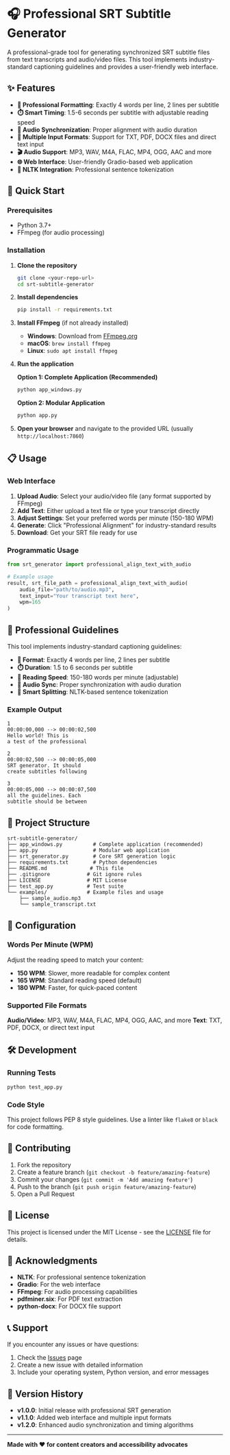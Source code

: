 # 🎧 Professional SRT Subtitle Generator

A professional-grade tool for generating synchronized SRT subtitle files from text transcripts and audio/video files. This tool implements industry-standard captioning guidelines and provides a user-friendly web interface.

## ✨ Features

- **🎯 Professional Formatting**: Exactly 4 words per line, 2 lines per subtitle
- **⏱️ Smart Timing**: 1.5-6 seconds per subtitle with adjustable reading speed
- **🎵 Audio Synchronization**: Proper alignment with audio duration
- **📝 Multiple Input Formats**: Support for TXT, PDF, DOCX files and direct text input
- **🎬 Audio Support**: MP3, WAV, M4A, FLAC, MP4, OGG, AAC and more
- **🌐 Web Interface**: User-friendly Gradio-based web application
- **🧠 NLTK Integration**: Professional sentence tokenization

## 🚀 Quick Start

### Prerequisites

- Python 3.7+
- FFmpeg (for audio processing)

### Installation

1. **Clone the repository**
   ```bash
   git clone <your-repo-url>
   cd srt-subtitle-generator
   ```

2. **Install dependencies**
   ```bash
   pip install -r requirements.txt
   ```

3. **Install FFmpeg** (if not already installed)
   - **Windows**: Download from [FFmpeg.org](https://ffmpeg.org/download.html)
   - **macOS**: `brew install ffmpeg`
   - **Linux**: `sudo apt install ffmpeg`

4. **Run the application**
   
   **Option 1: Complete Application (Recommended)**
   ```bash
   python app_windows.py
   ```
   
   **Option 2: Modular Application**
   ```bash
   python app.py
   ```

5. **Open your browser** and navigate to the provided URL (usually `http://localhost:7860`)

## 📋 Usage

### Web Interface

1. **Upload Audio**: Select your audio/video file (any format supported by FFmpeg)
2. **Add Text**: Either upload a text file or type your transcript directly
3. **Adjust Settings**: Set your preferred words per minute (150-180 WPM)
4. **Generate**: Click "Professional Alignment" for industry-standard results
5. **Download**: Get your SRT file ready for use

### Programmatic Usage

```python
from srt_generator import professional_align_text_with_audio

# Example usage
result, srt_file_path = professional_align_text_with_audio(
    audio_file="path/to/audio.mp3",
    text_input="Your transcript text here",
    wpm=165
)
```

## 🎯 Professional Guidelines

This tool implements industry-standard captioning guidelines:

- **📝 Format**: Exactly 4 words per line, 2 lines per subtitle
- **⏱️ Duration**: 1.5 to 6 seconds per subtitle
- **📖 Reading Speed**: 150-180 words per minute (adjustable)
- **🎵 Audio Sync**: Proper synchronization with audio duration
- **🧠 Smart Splitting**: NLTK-based sentence tokenization

### Example Output

```
1
00:00:00,000 --> 00:00:02,500
Hello world! This is
a test of the professional

2
00:00:02,500 --> 00:00:05,000
SRT generator. It should
create subtitles following

3
00:00:05,000 --> 00:00:07,500
all the guidelines. Each
subtitle should be between
```

## 📁 Project Structure

```
srt-subtitle-generator/
├── app_windows.py          # Complete application (recommended)
├── app.py                  # Modular web application
├── srt_generator.py        # Core SRT generation logic
├── requirements.txt        # Python dependencies
├── README.md              # This file
├── .gitignore            # Git ignore rules
├── LICENSE               # MIT License
├── test_app.py           # Test suite
└── examples/             # Example files and usage
    ├── sample_audio.mp3
    └── sample_transcript.txt
```

## 🔧 Configuration

### Words Per Minute (WPM)

Adjust the reading speed to match your content:
- **150 WPM**: Slower, more readable for complex content
- **165 WPM**: Standard reading speed (default)
- **180 WPM**: Faster, for quick-paced content

### Supported File Formats

**Audio/Video**: MP3, WAV, M4A, FLAC, MP4, OGG, AAC, and more
**Text**: TXT, PDF, DOCX, or direct text input

## 🛠️ Development

### Running Tests

```bash
python test_app.py
```

### Code Style

This project follows PEP 8 style guidelines. Use a linter like `flake8` or `black` for code formatting.

## 🤝 Contributing

1. Fork the repository
2. Create a feature branch (`git checkout -b feature/amazing-feature`)
3. Commit your changes (`git commit -m 'Add amazing feature'`)
4. Push to the branch (`git push origin feature/amazing-feature`)
5. Open a Pull Request

## 📄 License

This project is licensed under the MIT License - see the [LICENSE](LICENSE) file for details.

## 🙏 Acknowledgments

- **NLTK**: For professional sentence tokenization
- **Gradio**: For the web interface
- **FFmpeg**: For audio processing capabilities
- **pdfminer.six**: For PDF text extraction
- **python-docx**: For DOCX file support

## 📞 Support

If you encounter any issues or have questions:

1. Check the [Issues](https://github.com/your-username/srt-subtitle-generator/issues) page
2. Create a new issue with detailed information
3. Include your operating system, Python version, and error messages

## 🔄 Version History

- **v1.0.0**: Initial release with professional SRT generation
- **v1.1.0**: Added web interface and multiple input formats
- **v1.2.0**: Enhanced audio synchronization and timing algorithms

---

**Made with ❤️ for content creators and accessibility advocates**
